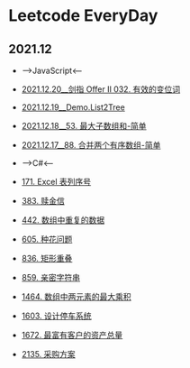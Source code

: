 # Leetcode EveryDay

## 2021.12

- -->JavaScript<--
- [2021.12.20__剑指 Offer II 032. 有效的变位词](./src/32/index.ts)
- [2021.12.19__Demo.List2Tree](./src/Demo/list2tree.js)
- [2021.12.18\_\_53. 最大子数组和-简单](./src/53/index.js)
- [2021.12.17\_\_88. 合并两个有序数组-简单](./src/88/third.js)

- -->C#<--
- [171. Excel 表列序号](./CSharp/171.cs)
- [383. 赎金信](./CSharp/383.cs)
- [442. 数组中重复的数据](./CSharp/442.cs)
- [605. 种花问题](./CSharp/605.cs)
- [836. 矩形重叠](./CSharp/836.cs)
- [859. 亲密字符串](./CSharp/859.cs)
- [1464. 数组中两元素的最大乘积](./CSharp/1464.cs)
- [1603. 设计停车系统](./CSharp/1603.cs)
- [1672. 最富有客户的资产总量](./CSharp/1669.cs)
- [2135. 采购方案](./CSharp/2122.cs)
